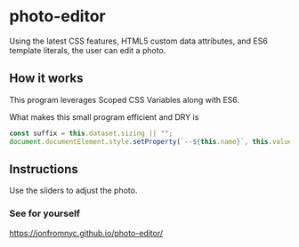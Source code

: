 # photo-editor
Using the latest CSS features, HTML5 custom data attributes, and ES6 template literals, the user can edit a photo.

## How it works
This program leverages Scoped CSS Variables along with ES6.

What makes this small program efficient and DRY is
```JavaScript
const suffix = this.dataset.sizing || "";
document.documentElement.style.setProperty(`--${this.name}`, this.value + suffix);
```
## Instructions
Use the sliders to adjust the photo.

### See for yourself
https://jonfromnyc.github.io/photo-editor/

